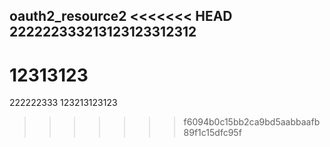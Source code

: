 oauth2_resource2
<<<<<<< HEAD
222222333213123123312312
-----------------
12313123
=======
222222333
123213123123
>>>>>>> f6094b0c15bb2ca9bd5aabbaafb89f1c15dfc95f
